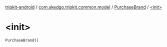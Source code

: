 [tripkit-android](../../index.md) / [com.skedgo.tripkit.common.model](../index.md) / [PurchaseBrand](index.md) / [&lt;init&gt;](./-init-.md)

# &lt;init&gt;

`PurchaseBrand()`